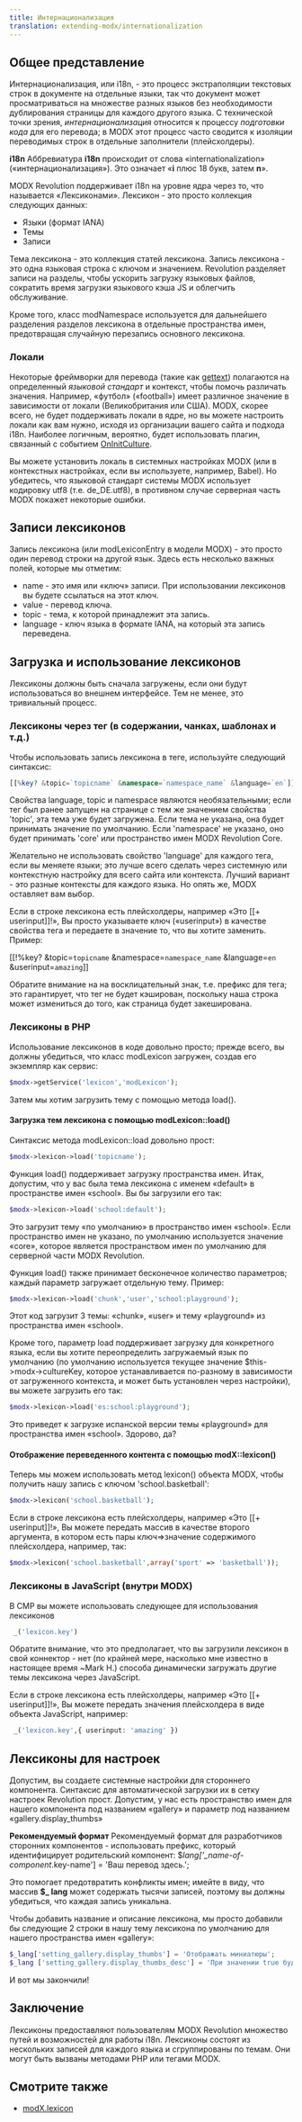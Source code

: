 ```yaml
---
title: Интернационализация
translation: extending-modx/internationalization
---
```


## Общее представление

Интернационализация, или i18n, - это процесс экстраполяции текстовых строк в документе на отдельные языки, так что документ может просматриваться на множестве разных языков без необходимости дублирования страницы для каждого другого языка. С технической точки зрения, *интернационализация* относится к процессу *подготовки кода* для его перевода; в MODX этот процесс часто сводится к изоляции переводимых строк в отдельные заполнители (плейсхолдеры).

**i18n**
Аббревиатура **i18n** происходит от слова «internationalization» («интернационализация»). Это означает «**i** плюс 18 букв, затем **n**».

MODX Revolution поддерживает i18n на уровне ядра через то, что называется «Лексиконами». Лексикон - это просто коллекция следующих данных:

- Языки (формат IANA)
- Темы
- Записи

Тема лексикона - это коллекция статей лексикона. Запись лексикона - это одна языковая строка с ключом и значением. Revolution разделяет записи на разделы, чтобы ускорить загрузку языковых файлов, сократить время загрузки языкового кэша JS и облегчить обслуживание.

Кроме того, класс modNamespace используется для дальнейшего разделения разделов лексикона в отдельные пространства имен, предотвращая случайную перезапись основного лексикона.

### Локали

Некоторые фреймворки для перевода (такие как [gettext](http://www.gnu.org/software/gettext/)) полагаются на определенный *языковой стандарт* и контекст, чтобы помочь различать значения. Например, «футбол» («football») имеет различное значение в зависимости от локали (Великобритания или США). MODX, скорее всего, не будет поддерживать локали в ядре, но вы можете настроить локали как вам нужно, исходя из организации вашего сайта и подхода i18n. Наиболее логичным, вероятно, будет использовать плагин, связанный с событием [OnInitCulture](extending-modx/plugins/system-events/oninitculture "OnInitCulture").

Вы можете установить локаль в системных настройках MODX (или в контекстных настройках, если вы используете, например, Babel). Но убедитесь, что языковой стандарт системы MODX использует кодировку utf8 (т.е. de_DE.utf8), в противном случае серверная часть MODX покажет некоторые ошибки.

## Записи лексиконов

Запись лексикона (или modLexiconEntry в модели MODX) - это просто один перевод строки на другой язык. Здесь есть несколько важных полей, которые мы отметим:

- name - это имя или «ключ» записи. При использовании лексиконов вы будете ссылаться на этот ключ.
- value - перевод ключа.
- topic - тема, к которой принадлежит эта запись.
- language - ключ языка в формате IANA, на который эта запись переведена.

## Загрузка и использование лексиконов

Лексиконы должны быть сначала загружены, если они будут использоваться во внешнем интерфейсе. Тем не менее, это тривиальный процесс.

### Лексиконы через тег (в содержании, чанках, шаблонах и т.д.)

Чтобы использовать запись лексикона в теге, используйте следующий синтаксис:

```php
[[%key? &topic=`topicname` &namespace=`namespace_name` &language=`en`]]
```

Свойства language, topic и namespace являются необязательными; если тег был ранее запущен на странице с тем же значением свойства 'topic', эта тема уже будет загружена. Если тема не указана, она будет принимать значение по умолчанию. Если 'namespace' не указано, оно будет принимать 'core' или пространство имен MODX Revolution Core.

Желательно не использовать свойство 'language' для каждого тега, если вы меняете языки; это лучше всего сделать через cистемную или контекстную настройку для всего сайта или контекста. Лучший вариант - это разные контексты для каждого языка. Но опять же, MODX оставляет вам выбор.

Если в строке лексикона есть плейсхолдеры, например «Это [[+ userinput]]!», Вы просто указываете ключ («userinput») в качестве свойства тега и передаете в значение то, что вы хотите заменить. Пример:

[[!%key? &topic=`topicname` &namespace=`namespace_name` &language=`en` &userinput=`amazing`]]

Обратите внимание на на восклицательный знак, т.е. префикс для тега; это гарантирует, что тег не будет кэширован, поскольку наша строка может измениться до того, как страница будет закеширована.

### Лексиконы в PHP

Использование лексиконов в коде довольно просто; прежде всего, вы должны убедиться, что класс modLexicon загружен, создав его экземпляр как сервис:

```php
$modx->getService('lexicon','modLexicon');
```

Затем мы хотим загрузить тему с помощью метода load().

#### Загрузка тем лексикона с помощью modLexicon::load()

Синтаксис метода modLexicon::load довольно прост:

```php
$modx->lexicon->load('topicname');
```

Функция load() поддерживает загрузку пространства имен. Итак, допустим, что у вас была тема лексикона с именем «default» в пространстве имен «school». Вы бы загрузили его так:

```php
$modx->lexicon->load('school:default');
```

Это загрузит тему «по умолчанию» в пространство имен «school». Если пространство имен не указано, по умолчанию используется значение «core», которое является пространством имен по умолчанию для серверной части MODX Revolution.

Функция load() также принимает бесконечное количество параметров; каждый параметр загружает отдельную тему. Пример:

```php
$modx->lexicon->load('chunk','user','school:playground');
```

Этот код загрузит 3 темы: «chunk», «user» и тему «playground» из пространства имен «school».

Кроме того, параметр load поддерживает загрузку для конкретного языка, если вы хотите переопределить загружаемый язык по умолчанию (по умолчанию используется текущее значение $this->modx->cultureKey, которое устанавливается по-разному в зависимости от загруженного контекста, и может быть установлен через настройки), вы можете загрузить его так:

```php
$modx->lexicon->load('es:school:playground');
```

Это приведет к загрузке испанской версии темы «playground» для пространства имен «school». Здорово, да?

#### Отображение переведенного контента с помощью modX::lexicon()

Теперь мы можем использовать метод lexicon() объекта MODX, чтобы получить нашу запись с ключом 'school.basketball':

```php
$modx->lexicon('school.basketball');
```

Если в строке лексикона есть плейсхолдеры, например «Это [[+ userinput]]!», Вы можете передать массив в качестве второго аргумента, в котором есть пары ключ=>значение содержимого плейсхолдера, например, так:

```php
$modx->lexicon('school.basketball',array('sport' => 'basketball'));
```

### Лексиконы в JavaScript (внутри MODX)

В CMP вы можете использовать следующее для использования лексиконов

```php
 _('lexicon.key')
```

Обратите внимание, что это предполагает, что вы загрузили лексикон в свой коннектор - нет (по крайней мере, насколько мне известно в настоящее время ~Mark H.) способа динамически загружать другие темы лексикона через JavaScript.

Если в строке лексикона есть плейсхолдеры, например «Это [[+ userinput]]!», Вы можете передать значения плейсхолдера в виде объекта JavaScript, например:

```php
 _('lexicon.key',{ userinput: 'amazing' })
```

## Лексиконы для настроек

Допустим, вы создаете системные настройки для стороннего компонента. Синтаксис для автоматической загрузки их в сетку настроек Revolution прост. Допустим, у нас есть пространство имен для нашего компонента под названием «gallery» и параметр под названием «gallery.display_thumbs»

**Рекомендуемый формат**
Рекомендуемый формат для разработчиков сторонних компонентов - использовать префикс, который идентифицирует родительский компонент: $*lang['_name-of-component*.key-name'] = 'Ваш перевод здесь.';

Это помогает предотвратить конфликты имен; имейте в виду, что массив **$_ lang** может содержать тысячи записей, поэтому вы должны убедиться, что каждая запись уникальна.

Чтобы добавить название и описание лексикона, мы просто добавили бы следующие 2 строки в нашу тему лексикона по умолчанию для нашего пространства имен «gallery»:

```php
$_lang['setting_gallery.display_thumbs'] = 'Отображать миниатюры';
$_lang ['setting_gallery.display_thumbs_desc'] = 'При значении true будут отображаться эскизы для галереи.';
```

И вот мы закончили!

## Заключение

Лексиконы предоставляют пользователям MODX Revolution множество путей и возможностей для работы i18n. Лексиконы состоят из нескольких записей для каждого языка и сгруппированы по темам. Они могут быть вызваны методами PHP или тегами MODX.

## Смотрите также

- [modX.lexicon](extending-modx/modx-class/reference/modx.lexicon "modX.lexicon")
